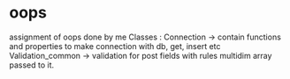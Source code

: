 # oops
assignment of oops done by me
Classes : 
Connection -> contain functions and properties to make connection with db, get, insert etc
Validation_common -> validation for post fields with rules multidim array passed to it.
